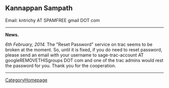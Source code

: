 

## Kannappan Sampath

Email: kntrichy AT SPAMFREE gmail DOT com 



---

 

**News.**  

_6th February, 2014._ The "Reset Password" service on trac seems to be broken at the moment. So, until it is fixed, if you do need to reset password, please send an email with your username to sage-trac-account AT googleREMOVETHISgroups DOT com and one of the trac admins would rest the password for you. Thank you for the cooperation.  



---

 <a href="/CategoryHomepage">CategoryHomepage</a>  
